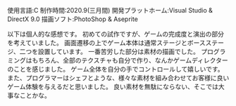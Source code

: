 使用言語:C
制作時間:2020.9(三月間)
開発プラットホーム:Visual Studio & DirectX 9.0
描画ソフト:PhotoShop & Aseprite

以下は個人的な感想です。
初めての試作ですが、ゲームの完成度と演出の部分を考えていました。
画面遷移の上でゲーム本体は通常ステージとボースステージ、二つを設置しています。
一番苦労した部分は素材の描画でした。
プログラミングはもちろん、全部のテクスチャも自分で作り、なんかゲームディレクターのことを感じました。
ゲーム全体を自分の手でコントロールして嬉しいです。
また、プログラマーはシェフとような、様々な素材を組み合わせてお客様に良いゲーム体験を与えるだと思いました。
良い素材を無駄にならない、そこでは大事なことかな。
